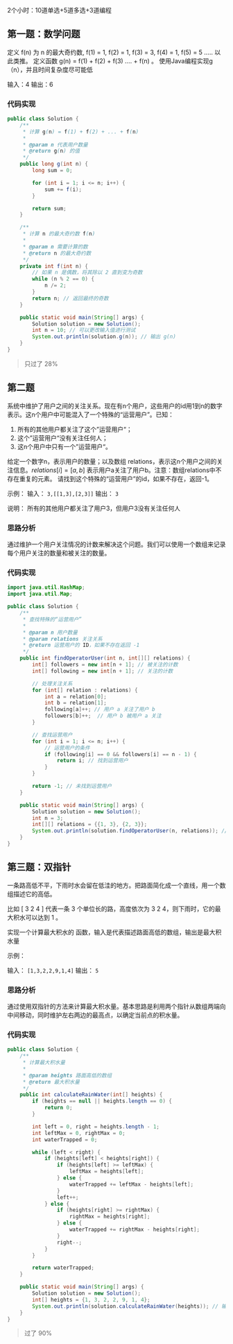 2个小时：10道单选+5道多选+3道编程

## 第一题：数学问题
定义 f(n) 为 n 的最大奇约数, f(1) = 1, f(2) = 1, f(3) = 3, f(4) = 1, f(5) = 5 ..... 以此类推。 定义函数 g(n) = f(1) + f(2) + f(3) .... + f(n) 。 使用Java编程实现g（n），并且时间复杂度尽可能低

输入：4
输出：6


### 代码实现
```java
public class Solution {
    /**
     * 计算 g(n) = f(1) + f(2) + ... + f(n)
     *
     * @param n 代表用户数量
     * @return g(n) 的值
     */
    public long g(int n) {
        long sum = 0;

        for (int i = 1; i <= n; i++) {
            sum += f(i);
        }

        return sum;
    }

    /**
     * 计算 n 的最大奇约数 f(n)
     *
     * @param n 需要计算的数
     * @return n 的最大奇约数
     */
    private int f(int n) {
        // 如果 n 是偶数，将其除以 2 直到变为奇数
        while (n % 2 == 0) {
            n /= 2;
        }
        return n; // 返回最终的奇数
    }

    public static void main(String[] args) {
        Solution solution = new Solution();
        int n = 10; // 可以更改输入值进行测试
        System.out.println(solution.g(n)); // 输出 g(n)
    }
}
```

> 只过了 28%

## 第二题

系统中维护了用户之间的关注关系。现在有n个用户，这些用户的id用1到n的数字表示。这n个用户中可能混入了一个特殊的“运营用户”。已知：
1. 所有的其他用户都关注了这个”运营用户“；
2. 这个”运营用户“没有关注任何人；
3. 这n个用户中只有一个”运营用户“。


给定一个数字n，表示用户的数量；以及数组 relations，表示这n个用户之间的关注信息。$relations[i] = [a, b]$ 表示用户a关注了用户b。注意：数组relations中不存在重复的元素。
请找到这个特殊的“运营用户”的id，如果不存在，返回-1。

示例：
输入：
`3,[[1,3],[2,3]]`
输出：
`3`

说明：
所有的其他用户都关注了用户3，但用户3没有关注任何人


### 思路分析

通过维护一个用户关注情况的计数来解决这个问题。我们可以使用一个数组来记录每个用户关注的数量和被关注的数量。

### 代码实现

```java
import java.util.HashMap;
import java.util.Map;

public class Solution {
    /**
     * 查找特殊的“运营用户”
     *
     * @param n 用户数量
     * @param relations 关注关系
     * @return 运营用户的 ID，如果不存在返回 -1
     */
    public int findOperatorUser(int n, int[][] relations) {
        int[] followers = new int[n + 1]; // 被关注的计数
        int[] following = new int[n + 1]; // 关注的计数

        // 处理关注关系
        for (int[] relation : relations) {
            int a = relation[0];
            int b = relation[1];
            following[a]++; // 用户 a 关注了用户 b
            followers[b]++;  // 用户 b 被用户 a 关注
        }

        // 查找运营用户
        for (int i = 1; i <= n; i++) {
            // 运营用户的条件
            if (following[i] == 0 && followers[i] == n - 1) {
                return i; // 找到运营用户
            }
        }

        return -1; // 未找到运营用户
    }

    public static void main(String[] args) {
        Solution solution = new Solution();
        int n = 3;
        int[][] relations = {{1, 3}, {2, 3}};
        System.out.println(solution.findOperatorUser(n, relations)); // 输出 3
    }
}

```



## 第三题：双指针

一条路高低不平，下雨时水会留在低洼的地方。把路面简化成一个直线，用一个数组描述它的高低。 

比如 [ 3 2 4 ] 代表一条 3 个单位长的路，高度依次为 3 2 4，则下雨时，它的最大积水可以达到 1 。 

实现一个计算最大积水的 函数，输入是代表描述路面高低的数组，输出是最大积水量 

示例： 

输入： `[1,3,2,2,9,1,4]`
输出： `5`


### 思路分析

通过使用双指针的方法来计算最大积水量。基本思路是利用两个指针从数组两端向中间移动，同时维护左右两边的最高点，以确定当前点的积水量。



### 代码实现
```java
public class Solution {
    /**
     * 计算最大积水量
     *
     * @param heights 路面高低的数组
     * @return 最大积水量
     */
    public int calculateRainWater(int[] heights) {
        if (heights == null || heights.length == 0) {
            return 0;
        }

        int left = 0, right = heights.length - 1;
        int leftMax = 0, rightMax = 0;
        int waterTrapped = 0;

        while (left < right) {
            if (heights[left] < heights[right]) {
                if (heights[left] >= leftMax) {
                    leftMax = heights[left];
                } else {
                    waterTrapped += leftMax - heights[left];
                }
                left++;
            } else {
                if (heights[right] >= rightMax) {
                    rightMax = heights[right];
                } else {
                    waterTrapped += rightMax - heights[right];
                }
                right--;
            }
        }

        return waterTrapped;
    }

    public static void main(String[] args) {
        Solution solution = new Solution();
        int[] heights = {1, 3, 2, 2, 9, 1, 4};
        System.out.println(solution.calculateRainWater(heights)); // 输出 5
    }
}

```

> 过了 90%